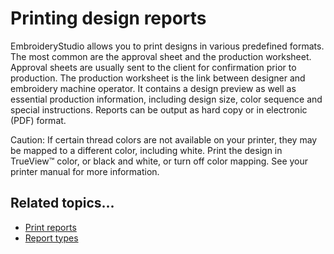# Printing design reports

EmbroideryStudio allows you to print designs in various predefined formats. The most common are the approval sheet and the production worksheet. Approval sheets are usually sent to the client for confirmation prior to production. The production worksheet is the link between designer and embroidery machine operator. It contains a design preview as well as essential production information, including design size, color sequence and special instructions. Reports can be output as hard copy or in electronic (PDF) format.

Caution: If certain thread colors are not available on your printer, they may be mapped to a different color, including white. Print the design in TrueView™ color, or black and white, or turn off color mapping. See your printer manual for more information.

## Related topics...

- [Print reports](Print_reports)
- [Report types](Report_types)
